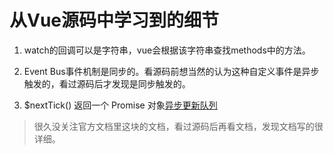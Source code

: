 # 从Vue源码中学习到的细节

1. watch的回调可以是字符串，vue会根据该字符串查找methods中的方法。

2. Event Bus事件机制是同步的。看源码前想当然的认为这种自定义事件是异步触发的，看过源码后才发现是同步触发的。

11. $nextTick() 返回一个 Promise 对象[异步更新队列](https://cn.vuejs.org/v2/guide/reactivity.html#%E5%BC%82%E6%AD%A5%E6%9B%B4%E6%96%B0%E9%98%9F%E5%88%97)
> 很久没关注官方文档里这块的文档，看过源码后再看文档，发现文档写的很详细。
